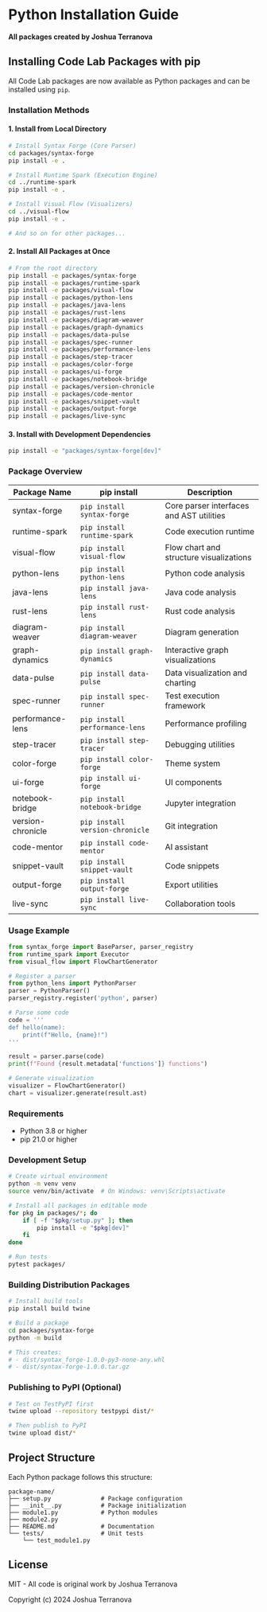 # Python Installation Guide

**All packages created by Joshua Terranova**

## Installing Code Lab Packages with pip

All Code Lab packages are now available as Python packages and can be installed using `pip`.

### Installation Methods

#### 1. Install from Local Directory

```bash
# Install Syntax Forge (Core Parser)
cd packages/syntax-forge
pip install -e .

# Install Runtime Spark (Execution Engine)
cd ../runtime-spark
pip install -e .

# Install Visual Flow (Visualizers)
cd ../visual-flow
pip install -e .

# And so on for other packages...
```

#### 2. Install All Packages at Once

```bash
# From the root directory
pip install -e packages/syntax-forge
pip install -e packages/runtime-spark
pip install -e packages/visual-flow
pip install -e packages/python-lens
pip install -e packages/java-lens
pip install -e packages/rust-lens
pip install -e packages/diagram-weaver
pip install -e packages/graph-dynamics
pip install -e packages/data-pulse
pip install -e packages/spec-runner
pip install -e packages/performance-lens
pip install -e packages/step-tracer
pip install -e packages/color-forge
pip install -e packages/ui-forge
pip install -e packages/notebook-bridge
pip install -e packages/version-chronicle
pip install -e packages/code-mentor
pip install -e packages/snippet-vault
pip install -e packages/output-forge
pip install -e packages/live-sync
```

#### 3. Install with Development Dependencies

```bash
pip install -e "packages/syntax-forge[dev]"
```

### Package Overview

| Package Name | pip install | Description |
|--------------|-------------|-------------|
| syntax-forge | `pip install syntax-forge` | Core parser interfaces and AST utilities |
| runtime-spark | `pip install runtime-spark` | Code execution runtime |
| visual-flow | `pip install visual-flow` | Flow chart and structure visualizations |
| python-lens | `pip install python-lens` | Python code analysis |
| java-lens | `pip install java-lens` | Java code analysis |
| rust-lens | `pip install rust-lens` | Rust code analysis |
| diagram-weaver | `pip install diagram-weaver` | Diagram generation |
| graph-dynamics | `pip install graph-dynamics` | Interactive graph visualizations |
| data-pulse | `pip install data-pulse` | Data visualization and charting |
| spec-runner | `pip install spec-runner` | Test execution framework |
| performance-lens | `pip install performance-lens` | Performance profiling |
| step-tracer | `pip install step-tracer` | Debugging utilities |
| color-forge | `pip install color-forge` | Theme system |
| ui-forge | `pip install ui-forge` | UI components |
| notebook-bridge | `pip install notebook-bridge` | Jupyter integration |
| version-chronicle | `pip install version-chronicle` | Git integration |
| code-mentor | `pip install code-mentor` | AI assistant |
| snippet-vault | `pip install snippet-vault` | Code snippets |
| output-forge | `pip install output-forge` | Export utilities |
| live-sync | `pip install live-sync` | Collaboration tools |

### Usage Example

```python
from syntax_forge import BaseParser, parser_registry
from runtime_spark import Executor
from visual_flow import FlowChartGenerator

# Register a parser
from python_lens import PythonParser
parser = PythonParser()
parser_registry.register('python', parser)

# Parse some code
code = '''
def hello(name):
    print(f"Hello, {name}!")
'''

result = parser.parse(code)
print(f"Found {result.metadata['functions']} functions")

# Generate visualization
visualizer = FlowChartGenerator()
chart = visualizer.generate(result.ast)
```

### Requirements

- Python 3.8 or higher
- pip 21.0 or higher

### Development Setup

```bash
# Create virtual environment
python -m venv venv
source venv/bin/activate  # On Windows: venv\Scripts\activate

# Install all packages in editable mode
for pkg in packages/*; do
    if [ -f "$pkg/setup.py" ]; then
        pip install -e "$pkg[dev]"
    fi
done

# Run tests
pytest packages/
```

### Building Distribution Packages

```bash
# Install build tools
pip install build twine

# Build a package
cd packages/syntax-forge
python -m build

# This creates:
# - dist/syntax_forge-1.0.0-py3-none-any.whl
# - dist/syntax-forge-1.0.0.tar.gz
```

### Publishing to PyPI (Optional)

```bash
# Test on TestPyPI first
twine upload --repository testpypi dist/*

# Then publish to PyPI
twine upload dist/*
```

## Project Structure

Each Python package follows this structure:

```
package-name/
├── setup.py              # Package configuration
├── __init__.py           # Package initialization
├── module1.py            # Python modules
├── module2.py
├── README.md             # Documentation
└── tests/                # Unit tests
    └── test_module1.py
```

## License

MIT - All code is original work by Joshua Terranova

Copyright (c) 2024 Joshua Terranova

